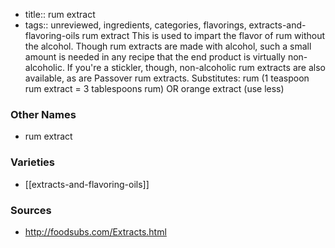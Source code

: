 - title:: rum extract
- tags:: unreviewed, ingredients, categories, flavorings, extracts-and-flavoring-oils
rum extract This is used to impart the flavor of rum without the alcohol. Though rum extracts are made with alcohol, such a small amount is needed in any recipe that the end product is virtually non-alcoholic. If you're a stickler, though, non-alcoholic rum extracts are also available, as are Passover rum extracts. Substitutes: rum (1 teaspoon rum extract = 3 tablespoons rum) OR orange extract (use less)

### Other Names

* rum extract

### Varieties

* [[extracts-and-flavoring-oils]]

### Sources
* http://foodsubs.com/Extracts.html
